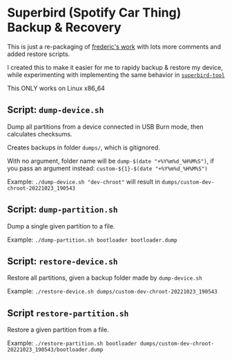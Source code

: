 # Superbird (Spotify Car Thing) Backup & Recovery

This is just a re-packaging of [frederic's work](https://github.com/frederic/superbird-bulkcmd)
with lots more comments and added restore scripts.

I created this to make it easier for me to rapidy backup & restore my device, while experimenting with 
implementing the same behavior in [`superbird-tool`](https://github.com/bishopdynamics/superbird-tool)

This ONLY works on Linux x86_64

## Script: `dump-device.sh`

Dump all partitions from a device connected in USB Burn mode, then calculates checksums.

Creates backups in folder `dumps/`, which is gitignored.

With no argument, folder name will be `dump-$(date "+%Y%m%d_%H%M%S")`, 
if you pass an argument instead: `custom-${1}-$(date "+%Y%m%d_%H%M%S")`

Example: `./dump-device.sh "dev-chroot"` will result in `dumps/custom-dev-chroot-20221023_190543`

## Script: `dump-partition.sh`

Dump a single given partition to a file.

Example: `./dump-partition.sh bootloader bootloader.dump`

## Script: `restore-device.sh`

Restore all partitions, given a backup folder made by `dump-device.sh`

Example: `./restore-device.sh dumps/custom-dev-chroot-20221023_190543`

## Script `restore-partition.sh`

Restore a given partition from a file.

Example: `./restore-partition.sh bootloader dumps/custom-dev-chroot-20221023_190543/bootloader.dump`